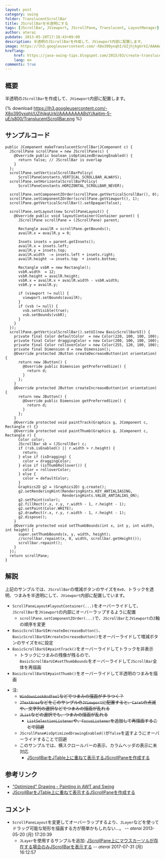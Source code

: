 ```yaml
---
layout: post
category: swing
folder: TranslucentScrollBar
title: JScrollBarを半透明にする
tags: [JScrollBar, JViewport, JScrollPane, Translucent, LayoutManager]
author: aterai
pubdate: 2013-05-20T17:18:43+09:00
description: 半透明のJScrollBarを作成して、JViewport内部に配置します。
image: https://lh3.googleusercontent.com/-X8o390yxqhI/UZjhjkgUrkI/AAAAAAAABsY/Aajtim-5-uE/s800/TranslucentScrollBar.png
hreflang:
    href: https://java-swing-tips.blogspot.com/2015/03/create-translucent-jscrollbar.html
    lang: en
comments: true
---
```

## 概要
半透明の`JScrollBar`を作成して、`JViewport`内部に配置します。

{% download https://lh3.googleusercontent.com/-X8o390yxqhI/UZjhjkgUrkI/AAAAAAAABsY/Aajtim-5-uE/s800/TranslucentScrollBar.png %}

## サンプルコード
<pre class="prettyprint"><code>public JComponent makeTranslucentScrollBar(JComponent c) {
  JScrollPane scrollPane = new JScrollPane(c) {
    @Override public boolean isOptimizedDrawingEnabled() {
      return false; // JScrollBar is overlap
    }
  };
  scrollPane.setVerticalScrollBarPolicy(
      ScrollPaneConstants.VERTICAL_SCROLLBAR_ALWAYS);
  scrollPane.setHorizontalScrollBarPolicy(
      ScrollPaneConstants.HORIZONTAL_SCROLLBAR_NEVER);

  scrollPane.setComponentZOrder(scrollPane.getVerticalScrollBar(), 0);
  scrollPane.setComponentZOrder(scrollPane.getViewport(), 1);
  scrollPane.getVerticalScrollBar().setOpaque(false);

  scrollPane.setLayout(new ScrollPaneLayout() {
    @Override public void layoutContainer(Container parent) {
      JScrollPane scrollPane = (JScrollPane) parent;

      Rectangle availR = scrollPane.getBounds();
      availR.x = availR.y = 0;

      Insets insets = parent.getInsets();
      availR.x = insets.left;
      availR.y = insets.top;
      availR.width  -= insets.left + insets.right;
      availR.height -= insets.top  + insets.bottom;

      Rectangle vsbR = new Rectangle();
      vsbR.width  = 12;
      vsbR.height = availR.height;
      vsbR.x = availR.x + availR.width - vsbR.width;
      vsbR.y = availR.y;

      if (viewport != null) {
        viewport.setBounds(availR);
      }
      if (vsb != null) {
        vsb.setVisible(true);
        vsb.setBounds(vsbR);
      }
    }
  });
  scrollPane.getVerticalScrollBar().setUI(new BasicScrollBarUI() {
    private final Color defaultColor  = new Color(220, 100, 100, 100);
    private final Color draggingColor = new Color(200, 100, 100, 100);
    private final Color rolloverColor = new Color(255, 120, 100, 100);
    private final Dimension d = new Dimension();
    @Override protected JButton createDecreaseButton(int orientation) {
      return new JButton() {
        @Override public Dimension getPreferredSize() {
          return d;
        }
      };
    }
    @Override protected JButton createIncreaseButton(int orientation) {
      return new JButton() {
        @Override public Dimension getPreferredSize() {
          return d;
        }
      };
    }
    @Override protected void paintTrack(Graphics g, JComponent c, Rectangle r) {}
    @Override protected void paintThumb(Graphics g, JComponent c, Rectangle r) {
      Color color;
      JScrollBar sb = (JScrollBar) c;
      if (!sb.isEnabled() || r.width &gt; r.height) {
        return;
      } else if (isDragging) {
        color = draggingColor;
      } else if (isThumbRollover()) {
        color = rolloverColor;
      } else {
        color = defaultColor;
      }
      Graphics2D g2 = (Graphics2D) g.create();
      g2.setRenderingHint(RenderingHints.KEY_ANTIALIASING,
                          RenderingHints.VALUE_ANTIALIAS_ON);
      g2.setPaint(color);
      g2.fillRect(r.x, r.y, r.width - 1, r.height - 1);
      g2.setPaint(Color.WHITE);
      g2.drawRect(r.x, r.y, r.width - 1, r.height - 1);
      g2.dispose();
    }
    @Override protected void setThumbBounds(int x, int y, int width, int height) {
      super.setThumbBounds(x, y, width, height);
      //scrollbar.repaint(x, 0, width, scrollbar.getHeight());
      scrollbar.repaint();
    }
  });
  return scrollPane;
}
</code></pre>

## 解説
上記のサンプルでは、`JScrollBar`の増減ボタンのサイズを`0x0`、トラックを透明、つまみを半透明にして、`JViewport`内部に配置しています。

- `ScrollPaneLayout#layoutContainer(...)`をオーバーライドして、`JScrollBar`を`JViewport`の内部にオーバーラップするように配置
    - `scrollPane.setComponentZOrder(...)`で、`JScrollBar`と`JViewport`の`Z`軸の順序を変更
- `BasicScrollBarUI#createDecreaseButton()`、`BasicScrollBarUI#createIncreaseButton()`をオーバーライドして増減ボタンのサイズを`0`に設定
- `BasicScrollBarUI#paintTrack()`をオーバーライドしてトラックを非表示
    - トラックにつまみの残像が残るので、`BasicScrollBarUI#setThumbBounds`をオーバーライドして`JScrollBar`全体を再描画
- `BasicScrollBarUI#paintThumb()`をオーバーライドして半透明のつまみを描画

<!-- dummy comment line for breaking list -->

- 注:
    - ~~`WindowsLookAndFeel`などでつまみの描画がチラつく？~~
    - ~~`JTextArea`などをこのサンプルの`JViewport`に配置すると、`Caret`の点滅や、文字列の選択などでつまみの描画が乱れる~~
    - ~~`JList`などの選択でも、つまみの描画が乱れる~~
        - ~~`ListSelectionListener`や、`FocusListener`を追加して再描画することで回避~~
    - `JScrollPane#isOptimizedDrawingEnabled()`が`false`を返すようにオーバーライドすることで回避
    - このサンプルでは、横スクロールバーの表示、カラムヘッダの表示に未対応
        - [JScrollBarをJTable上に重ねて表示するJScrollPaneを作成する](https://ateraimemo.com/Swing/OverlappedScrollBar.html)

<!-- dummy comment line for breaking list -->

## 参考リンク
- ["Optimized" Drawing - Painting in AWT and Swing](http://www.oracle.com/technetwork/java/painting-140037.html)
- [JScrollBarをJTable上に重ねて表示するJScrollPaneを作成する](https://ateraimemo.com/Swing/OverlappedScrollBar.html)

<!-- dummy comment line for breaking list -->

## コメント
- `ScrollPaneLayout`を変更してオーバーラップするより、`JLayer`などを使ってドラッグ可能な矩形を描画する方が簡単かもしれない…。 -- *aterai* 2013-05-20 (月) 17:20:39
    - `JLayer`を使用するサンプルを追加: [JScrollPane上にマウスカーソルが存在する場合のみJScrollBarを表示する](https://ateraimemo.com/Swing/ScrollBarOnHover.html) -- *aterai* 2017-07-31 (月) 16:12:57

<!-- dummy comment line for breaking list -->
